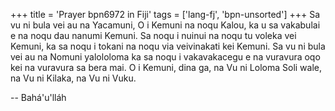 +++
title = 'Prayer bpn6972 in Fiji'
tags = ['lang-fj', 'bpn-unsorted']
+++
Sa vu ni bula vei au na Yacamuni, O i Kemuni na noqu Kalou, ka u sa vakabulai e na noqu dau nanumi Kemuni. Sa noqu i nuinui na noqu tu voleka vei Kemuni, ka sa noqu i tokani na noqu via veivinakati kei Kemuni. Sa vu ni bula vei au na Nomuni yalololoma ka sa noqu i vakavakacegu e na vuravura oqo kei na vuravura sa bera mai. O i Kemuni, dina ga, na Vu ni Loloma Soli wale, na Vu ni Kilaka, na Vu ni Vuku.

-- Bahá'u'lláh
